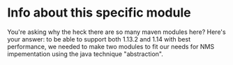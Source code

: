 # Info about this specific module
You're asking why the heck there are so many maven modules here? Here's your answer: to be able
to support both 1.13.2 and 1.14 with best performance, we needed to make two modules to fit our
needs for NMS impementation using the java technique "abstraction".